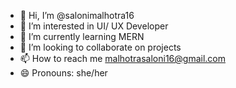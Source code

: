 - 👋 Hi, I’m @salonimalhotra16
- 👀 I’m interested in UI/ UX Developer
- 🌱 I’m currently learning MERN
- 💞️ I’m looking to collaborate on projects
- 📫 How to reach me malhotrasaloni16@gmail.com
- 😄 Pronouns: she/her

<!---
salonimalhotra16/salonimalhotra16 is a ✨ special ✨ repository because its `README.md` (this file) appears on your GitHub profile.
You can click the Preview link to take a look at your changes.
--->
